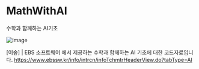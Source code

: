 # MathWithAI
수학과 함께하는 AI기초

![image](https://github.com/BangDori/MathWithAI/assets/44726494/aa933587-765f-4480-b79c-e6fb69628928)

[이솦] | EBS 소프트웨어 에서 제공하는 수학과 함께하는 AI 기초에 대한 코드자료입니다.
https://www.ebssw.kr/info/intrcn/infoTchmtrHeaderView.do?tabType=AI
